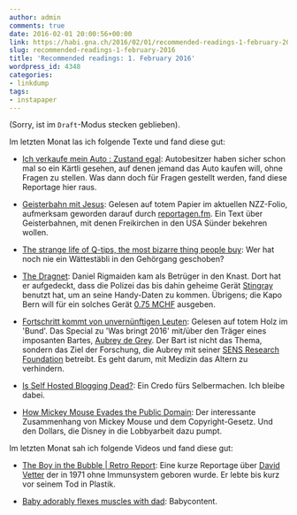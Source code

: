 ```yaml
---
author: admin
comments: true
date: 2016-02-01 20:00:56+00:00
link: https://habi.gna.ch/2016/02/01/recommended-readings-1-february-2016/
slug: recommended-readings-1-february-2016
title: 'Recommended readings: 1. February 2016'
wordpress_id: 4348
categories:
- linkdump
tags:
- instapaper
---
```


(Sorry, ist im `Draft`-Modus stecken geblieben).

Im letzten Monat las ich folgende Texte und fand diese gut:





  * [Ich verkaufe mein Auto : Zustand egal](http://www.tagesspiegel.de/berlin/ich-verkaufe-mein-auto-zustand-egal/12838324.html): Autobesitzer haben sicher schon mal so ein Kärtli gesehen, auf denen jemand das Auto kaufen will, ohne Fragen zu stellen. Was dann doch für Fragen gestellt werden, fand diese Reportage hier raus.


  * [Geisterbahn mit Jesus](http://folio.nzz.ch/2016/februar/geisterbahn-mit-jesus): Gelesen auf totem Papier im aktuellen NZZ-Folio, aufmerksam geworden darauf durch [reportagen.fm](http://reportagen.fm). Ein Text über Geisterbahnen, mit denen Freikirchen in den USA Sünder bekehren wollen.


  * [The strange life of Q-tips, the most bizarre thing people buy](https://www.washingtonpost.com/news/wonk/wp/2016/01/20/we-have-a-q-tips-problem/): Wer hat noch nie ein Wättestäbli in den Gehörgang geschoben?


  * [The Dragnet](http://www.theverge.com/2016/1/13/10758380/stingray-surveillance-device-daniel-rigmaiden-case): Daniel Rigmaiden kam als Betrüger in den Knast. Dort hat er aufgedeckt, dass die Polizei das bis dahin geheime Gerät [Stingray](https://en.wikipedia.org/wiki/Stingray_phone_tracker) benutzt hat, um an seine Handy-Daten zu kommen. Übrigens; die Kapo Bern will für ein solches Gerät [0.75 MCHF](http://www.inside-it.ch/articles/41773) ausgeben.


  * [Fortschritt kommt von unvernünftigen Leuten](http://webspecial.derbund.ch/longform/wasbringt2016/de-grey/): Gelesen auf totem Holz im 'Bund'. Das Special zu 'Was bringt 2016' mit/über den Träger eines imposanten Bartes, [Aubrey de Grey](https://en.wikipedia.org/wiki/Aubrey_de_Grey). Der Bart ist nicht das Thema, sondern das Ziel der Forschung, die Aubrey mit seiner [SENS Research Foundation](https://en.wikipedia.org/wiki/SENS_Research_Foundation) betreibt. Es geht darum, mit Medizin das Altern zu verhindern.


  * [Is Self Hosted Blogging Dead?](http://robertnealan.com/is-self-hosted-blogging-dead/): Ein Credo fürs Selbermachen. Ich bleibe dabei.


  * [How Mickey Mouse Evades the Public Domain](http://priceonomics.com/how-mickey-mouse-evades-the-public-domain/): Der interessante Zusammenhang von Mickey Mouse und dem Copyright-Gesetz. Und den Dollars, die Disney in die Lobbyarbeit dazu pumpt.



Im letzten Monat sah ich folgende Videos und fand diese gut:



  * [The Boy in the Bubble | Retro Report](https://www.youtube.com/watch?v=rSGt_duNjGg): Eine kurze Reportage über [David Vetter](https://en.wikipedia.org/wiki/David_Vetter) der in 1971 ohne Immunsystem geboren wurde. Er lebte bis kurz vor seinem Tod in Plastik.


  * [Baby adorably flexes muscles with dad](https://www.youtube.com/watch?v=dVFKVCQPIjo): Babycontent.


